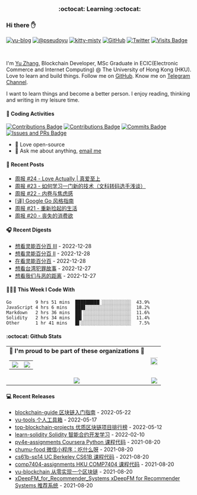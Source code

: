 <p align="center">
 <h3 align="center">:octocat: Learning :octocat:</h3>
</p>

### Hi there ✋

[![yu-blog](https://img.shields.io/badge/blog-yu-9cf?style=flat-square)](https://www.pseudoyu.com)
[![@pseudoyu](https://img.shields.io/badge/weibo-%40pseudoyu-critical?style=flat-square)](https://weibo.com/3675416370/profile)
[![kitty-misty](https://img.shields.io/badge/kitty-misty-pink?style=flat-square)](https://github.com/M1styDay)
[![GitHub](https://img.shields.io/github/followers/pseudoyu?logo=github&style=flat-square)](https://github.com/pseudoyu)
[![Twitter](https://img.shields.io/twitter/follow/pseudo_yu?logo=twitter&style=flat-square)](https://twitter.com/pseudo_yu)
[![Visits Badge](https://badges.strrl.dev/visits/pseudoyu/pseudoyu?style=flat-square)](https://github.com/pseudoyu)

<br />

I'm [Yu Zhang](https://www.pseudoyu.com), Blockchain Developer, MSc Graduate in ECIC(Electronic Commerce and Internet Computing) @ The University of Hong Kong (HKU). Love to learn and build things. Follow me on [GitHub](https://github.com/pseudoyu). Know me on [Telegram Channel](https://t.me/pseudoyulife).

I want to learn things and become a better person. I enjoy reading, thinking and writing in my leisure time.

#### 🔨 Coding Activities

[![Contributions Badge](https://badges.strrl.dev/contributions/all/pseudoyu?style=flat-square)](https://github.com/pseudoyu)
[![Contributions Badge](https://badges.strrl.dev/contributions/weekly/pseudoyu?style=flat-square)](https://github.com/pseudoyu)
[![Commits Badge](https://badges.strrl.dev/commits/weekly/pseudoyu?style=flat-square)](https://github.com/pseudoyu)
[![Issues and PRs Badge](https://badges.strrl.dev/issues-and-prs/weekly/pseudoyu?style=flat-square)](https://github.com/pseudoyu)

- 💼 Love open-source
- 💬 Ask me about anything, [email me](mailto:pseudoyu@connect.hku.hk)

#### 📰 Recent Posts

<!-- blog starts -->
* <a href=https://www.pseudoyu.com/zh/2022/12/27/weekly_review_20221227/ target='_blank'>周报 #24 - Love Actually | 真爱至上</a>
* <a href=https://www.pseudoyu.com/zh/2022/12/19/weekly_review_20221219/ target='_blank'>周报 #23 - 如何学习一门新的技术（文科转码选手浅谈）</a>
* <a href=https://www.pseudoyu.com/zh/2022/12/13/weekly_review_20221213/ target='_blank'>周报 #22 - 内卷与焦虑感</a>
* <a href=https://www.pseudoyu.com/zh/2022/12/08/go_style_guide/ target='_blank'>[译] Google Go 风格指南</a>
* <a href=https://www.pseudoyu.com/zh/2022/12/06/weekly_review_20221206/ target='_blank'>周报 #21 - 重新捡起的生活</a>
* <a href=https://www.pseudoyu.com/zh/2022/11/27/weekly_review_20221127/ target='_blank'>周报 #20 - 丧失的消费欲</a>
<!-- blog ends -->

#### 🎧 Recent Digests

<!-- douban starts -->
* <a href='http://movie.douban.com/subject/35634023/' target='_blank'>想看灵能百分百 Ⅲ</a> - 2022-12-28
* <a href='http://movie.douban.com/subject/27011763/' target='_blank'>想看灵能百分百 II</a> - 2022-12-28
* <a href='http://movie.douban.com/subject/26677934/' target='_blank'>在看灵能百分百</a> - 2022-12-28
* <a href='http://movie.douban.com/subject/35699947/' target='_blank'>想看台湾犯罪故事</a> - 2022-12-27
* <a href='http://movie.douban.com/subject/30181230/' target='_blank'>想看我们与恶的距离</a> - 2022-12-27
<!-- douban ends -->

#### 👨🏻‍💻 This Week I Code With

<!-- code_time starts -->

```text
Go         9 hrs 51 mins  █████████▏░░░░░░░░░░░  43.9%
JavaScript 4 hrs 6 mins   ███▊░░░░░░░░░░░░░░░░░  18.2%
Markdown   2 hrs 36 mins  ██▍░░░░░░░░░░░░░░░░░░  11.6%
Solidity   2 hrs 34 mins  ██▍░░░░░░░░░░░░░░░░░░  11.4%
Other      1 hr 41 mins   █▌░░░░░░░░░░░░░░░░░░░   7.5%
```

<!-- code_time ends -->

#### :octocat: Github Stats

<table align="center" width="100%">
  <tr>
    <td align="center">
      <strong> 🌟 I'm proud to be part of these organizations 🌟 </strong><br>
      <table>
        <tr>
          <td align="center">
            <a href="https://github.com/zhigui-projects">
              <img src="https://avatars.githubusercontent.com/u/40972663?s=150&v=4" />
            </a>
          </td>
          <td align="center">
            <a href="https://github.com/gocn">
              <img src="https://avatars.githubusercontent.com/u/4868496?s=150&v=4" />
            </a>
          </td>
        </tr>
      </table>
    </td>
    <td align="center">
      <img width="120%" src="https://yu-readme.vercel.app/api?username=pseudoyu&count_private=true&theme=gotham&show_icons=true" />
    </td>
  </tr>
  <tr>
          <td align="center">
            <img src="https://yu-readme.vercel.app/api/top-langs/?username=pseudoyu&hide=html,php,css,java,Svelte,smarty&layout=compact&theme=gotham">
          </td>
    <td align="center">
      <!-- <img src="https://yu-github-readme-stats.herokuapp.com/?user=pseudoyu&theme=gotham"> -->
      <img src="https://github-readme-streak-stats.herokuapp.com/?user=pseudoyu&theme=gotham">
    </td>
  </tr>
</table>

#### 💻 Recent Releases

<!-- recent_releases starts -->
* <a href=https://github.com/pseudoyu/blockchain-guide/releases/tag/v0.1.0 target='_blank'>blockchain-guide 区块链入门指南</a> - 2022-05-22
* <a href=https://github.com/pseudoyu/yu-tools/releases/tag/v0.1 target='_blank'>yu-tools 个人工具箱</a> - 2022-05-17
* <a href=https://github.com/pseudoyu/top-blockchain-projects/releases/tag/v1.0.0 target='_blank'>top-blockchain-projects 优质区块链项目排行榜</a> - 2022-05-12
* <a href=https://github.com/pseudoyu/learn-solidity/releases/tag/v1.0.0 target='_blank'>learn-solidity Solidity 智能合约开发学习</a> - 2022-02-10
* <a href=https://github.com/pseudoyu/py4e-assignments/releases/tag/v1.0.0 target='_blank'>py4e-assignments Coursera Python 课程代码</a> - 2021-08-20
* <a href=https://github.com/pseudoyu/chumu-food/releases/tag/v1.0.0 target='_blank'>chumu-food 微信小程序：吃什么呀</a> - 2021-08-20
* <a href=https://github.com/pseudoyu/cs61b-sp14/releases/tag/v0.0.1 target='_blank'>cs61b-sp14 UC Berkeley CS61B 课程代码</a> - 2021-08-20
* <a href=https://github.com/pseudoyu/comp7404-assignments/releases/tag/v1.0.0 target='_blank'>comp7404-assignments HKU COMP7404 课程代码</a> - 2021-08-20
* <a href=https://github.com/pseudoyu/yu-blockchain/releases/tag/v1.0.0 target='_blank'>yu-blockchain 从零实现一个区块链</a> - 2021-08-20
* <a href=https://github.com/pseudoyu/xDeepFM_for_Recommender_Systems/releases/tag/v1.0.0 target='_blank'>xDeepFM_for_Recommender_Systems xDeepFM for Recommender Systems 推荐系统</a> - 2021-08-20
<!-- recent_releases ends -->
